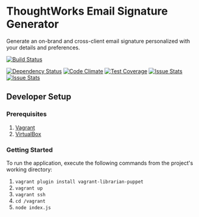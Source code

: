 ThoughtWorks Email Signature Generator
======================================

Generate an on-brand and cross-client email signature personalized with your details and preferences.

[![Build Status](https://snap-ci.com/andrewshawcare/thoughtworks-email-signature-generator/branch/master/build_image)](https://snap-ci.com/andrewshawcare/thoughtworks-email-signature-generator/branch/master)

[![Dependency Status](https://david-dm.org/andrewshawcare/thoughtworks-email-signature-generator.svg)](https://david-dm.org/andrewshawcare/thoughtworks-email-signature-generator)
[![Code Climate](https://codeclimate.com/github/andrewshawcare/thoughtworks-email-signature-generator/badges/gpa.svg)](https://codeclimate.com/github/andrewshawcare/thoughtworks-email-signature-generator)
[![Test Coverage](https://codeclimate.com/github/andrewshawcare/thoughtworks-email-signature-generator/badges/coverage.svg)](https://codeclimate.com/github/andrewshawcare/thoughtworks-email-signature-generator)
[![Issue Stats](http://issuestats.com/github/andrewshawcare/thoughtworks-email-signature-generator/badge/pr?style=flat)](http://issuestats.com/github/andrewshawcare/thoughtworks-email-signature-generator)
[![Issue Stats](http://issuestats.com/github/andrewshawcare/thoughtworks-email-signature-generator/badge/issue?style=flat)](http://issuestats.com/github/andrewshawcare/thoughtworks-email-signature-generator)

## Developer Setup

### Prerequisites

1. [Vagrant](https://www.vagrantup.com/)
2. [VirtualBox](https://www.virtualbox.org/)

### Getting Started

To run the application, execute the following commands from the project's working directory:

1. `vagrant plugin install vagrant-librarian-puppet`
2. `vagrant up`
3. `vagrant ssh`
4. `cd /vagrant`
5. `node index.js`